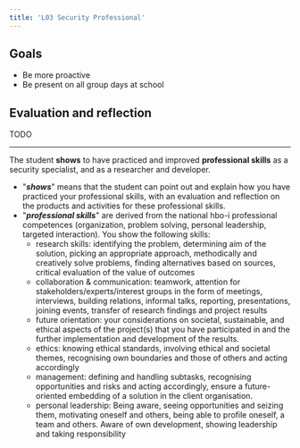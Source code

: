 ```yaml
---
title: 'L03 Security Professional'
---
```


## Goals

- Be more proactive
- Be present on all group days at school

## Evaluation and reflection

TODO

---

The student **shows** to have practiced and improved **professional skills** as a security specialist, and as a researcher and developer.

- "**_shows_**" means that the student can point out and explain how you have practiced your professional skills, with an evaluation and reflection on the products and activities for these professional skills.
- "**_professional skills_**" are derived from the national hbo-i professional competences (organization, problem solving, personal leadership, targeted interaction). You show the following skills:
  - research skills: identifying the problem, determining aim of the solution, picking an appropriate approach, methodically and creatively solve problems, finding alternatives based on sources, critical evaluation of the value of outcomes
  - collaboration & communication: teamwork, attention for stakeholders/experts/interest groups in the form of meetings, interviews, building relations, informal talks, reporting, presentations, joining events, transfer of research findings and project results
  - future orientation: your considerations on societal, sustainable, and ethical aspects of the project(s) that you have participated in and the further implementation and development of the results.
  - ethics: knowing ethical standards, involving ethical and societal themes, recognising own boundaries and those of others and acting accordingly
  - management: defining and handling subtasks, recognising opportunities and risks and acting accordingly, ensure a future-oriented embedding of a solution in the client organisation.
  - personal leadership: Being aware, seeing opportunities and seizing them, motivating oneself and others, being able to profile oneself, a team and others. Aware of own development, showing leadership and taking responsibility
